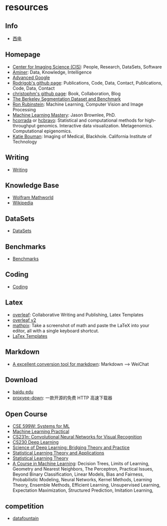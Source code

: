# resources

## Info

- [西电](./info/xidian/index.md)


## Homepage


- [Center for Imaging Science (CIS)](http://cis.jhu.edu/index.php): People, Research, DataSets, Software
- [Aminer](https://www.aminer.cn/): Data, Knowledge, Intelligence
- [Advanced Google](https://www.advancedgoogle.com/)
- [Rodrigob's github page](http://rodrigob.github.com): Publications, Code, Data, Contact, Publications, Code, Data, Contact
- [christophm's github page](https://christophm.github.io/): Book, Collaboration, Blog
- [The Berkeley Segmentation Dataset and Benchmark](https://www2.eecs.berkeley.edu/Research/Projects/CS/vision/bsds/)
- [Ron Rubinstein](http://www.cs.technion.ac.il/~ronrubin/index.html): Machine Learning, Computer Vision and Image Processing
- [Machine Learning Mastery](https://machinelearningmastery.com/): Jason Brownlee, PhD. 
- [hcorrada](http://hcorrada.github.io) or [hcbravo](http://www.hcbravo.org): Statistical and computational methods for high-throughput genomics. Interactive data visualization. Metagenomics. Computational epigenomics.
- [Katie Bouman](http://people.csail.mit.edu/klbouman/index.html): Imaging of Medical, Blackhole. California Institute of Technology 


## Writing

- [Writing](./writing/index.md)

## Knowledge Base

- [Wolfram Mathworld](http://mathworld.wolfram.com/)
- [Wikipedia](https://en.wikipedia.org/wiki/Main_Page)


## DataSets

- [DataSets](datasets/index.md)

## Benchmarks

- [Benchmarks](benchmarks/index.md)

## Coding

- [Coding](./coding/index.md)

## Latex

- [overleaf](https://www.overleaf.com/): Collaborative Writing and Publishing, Latex Templates
- [overleaf v2](https://v2.overleaf.com/)
- [mathpix](https://mathpix.com/): Take a screenshot of math and paste the LaTeX into your editor, all with a single keyboard shortcut.
- [LaTex Templates](http://www.latextemplates.com/)


## Markdown

- [A excellent conversion tool for markdown](http://blog.didispace.com/tools/online-markdown/): Markdown --> WeiChat

## Download

- [baidu edu](https://eduai.baidu.com/)
- [proxyee-down](https://github.com/proxyee-down-org/proxyee-down): 一款开源的免费 HTTP 高速下载器

## Open Course

- [CSE 599W: Systems for ML](http://dlsys.cs.washington.edu/schedule)
- [Machine Learning Practical](http://www.inf.ed.ac.uk/teaching/courses/mlp/lectures-2018.html)
- [CS231n: Convolutional Neural Networks for Visual Recognition](http://cs231n.stanford.edu/)
- [CS230 Deep Learning](http://cs230.stanford.edu/)
- [Science of Deep Learning: Bridging Theory and Practice](https://people.csail.mit.edu/madry/6.883/)
- [Statistical Learning Theory and Applications](http://www.mit.edu/~9.520/fall18/)
- [Statistical Learning Theory](http://maxim.ece.illinois.edu/teaching/spring18/index.html)
- [A Course in Machine Learning](http://ciml.info/): Decision Trees, Limits of Learning, Geometry and Nearest Neighbors, The Perceptron, Practical Issues, Beyond Binary Classification, Linear Models, Bias and Fairness, Probabilistic Modeling, Neural Networks, Kernel Methods, Learning Theory, Ensemble Methods, Efficient Learning, Unsupervised Learning, Expectation Maximization, Structured Prediction, Imitation Learning,
## competition

- [datafountain](https://www.datafountain.cn/)
